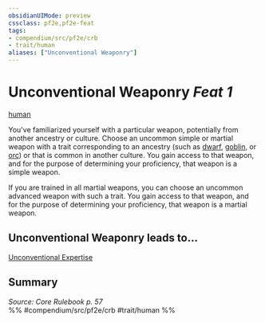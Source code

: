 ```yaml
---
obsidianUIMode: preview
cssclass: pf2e,pf2e-feat
tags:
- compendium/src/pf2e/crb
- trait/human
aliases: ["Unconventional Weaponry"]
---
```

# Unconventional Weaponry  *Feat 1*  
[human](/rules/traits/human.md)  


You've familiarized yourself with a particular weapon, potentially from another ancestry or culture. Choose an uncommon simple or martial weapon with a trait corresponding to an ancestry (such as [dwarf](/rules/traits/dwarf.md), [goblin](/rules/traits/goblin.md), or [orc](/rules/traits/orc.md)) or that is common in another culture. You gain access to that weapon, and for the purpose of determining your proficiency, that weapon is a simple weapon.

If you are trained in all martial weapons, you can choose an uncommon advanced weapon with such a trait. You gain access to that weapon, and for the purpose of determining your proficiency, that weapon is a martial weapon.

## Unconventional Weaponry leads to...

[Unconventional Expertise](/compendium/feats/unconventional-expertise.md)

## Summary

*Source: Core Rulebook p. 57*  
%% #compendium/src/pf2e/crb #trait/human %%